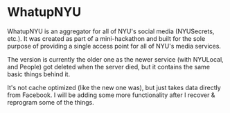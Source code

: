 WhatupNYU
=========

WhatupNYU is an aggregator for all of NYU's social media (NYUSecrets, etc.). It was created as part of a mini-hackathon and built for the sole purpose of providing a single access point for all of NYU's media services.

The version is currently the older one as the newer service (with NYULocal, and People) got deleted when the server died, but it contains the same basic things behind it.

It's not cache optimized (like the new one was), but just takes data directly from Facebook. I will be adding some more functionality after I recover & reprogram some of the things.
